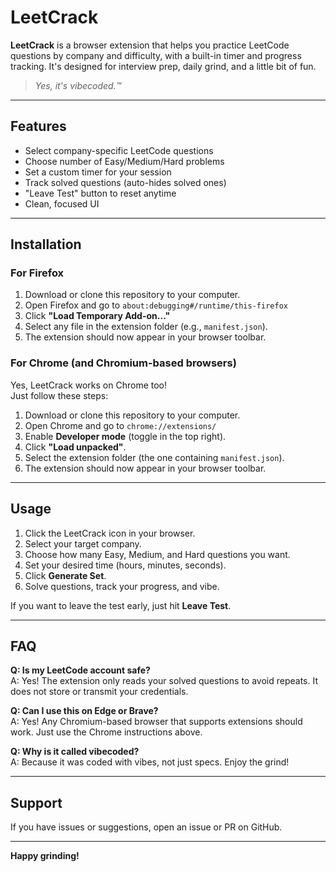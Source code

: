 # LeetCrack

**LeetCrack** is a browser extension that helps you practice LeetCode questions by company and difficulty, with a built-in timer and progress tracking. It's designed for interview prep, daily grind, and a little bit of fun.  
> _Yes, it's vibecoded.™️_

---

## Features

- Select company-specific LeetCode questions
- Choose number of Easy/Medium/Hard problems
- Set a custom timer for your session
- Track solved questions (auto-hides solved ones)
- "Leave Test" button to reset anytime
- Clean, focused UI

---

## Installation

### For Firefox

1. Download or clone this repository to your computer.
2. Open Firefox and go to `about:debugging#/runtime/this-firefox`
3. Click **"Load Temporary Add-on..."**
4. Select any file in the extension folder (e.g., `manifest.json`).
5. The extension should now appear in your browser toolbar.

### For Chrome (and Chromium-based browsers)

Yes, LeetCrack works on Chrome too!  
Just follow these steps:

1. Download or clone this repository to your computer.
2. Open Chrome and go to `chrome://extensions/`
3. Enable **Developer mode** (toggle in the top right).
4. Click **"Load unpacked"**.
5. Select the extension folder (the one containing `manifest.json`).
6. The extension should now appear in your browser toolbar.

---

## Usage

1. Click the LeetCrack icon in your browser.
2. Select your target company.
3. Choose how many Easy, Medium, and Hard questions you want.
4. Set your desired time (hours, minutes, seconds).
5. Click **Generate Set**.
6. Solve questions, track your progress, and vibe.

If you want to leave the test early, just hit **Leave Test**.

---

## FAQ

**Q: Is my LeetCode account safe?**  
A: Yes! The extension only reads your solved questions to avoid repeats. It does not store or transmit your credentials.

**Q: Can I use this on Edge or Brave?**  
A: Yes! Any Chromium-based browser that supports extensions should work. Just use the Chrome instructions above.

**Q: Why is it called vibecoded?**  
A: Because it was coded with vibes, not just specs. Enjoy the grind!

---

## Support

If you have issues or suggestions, open an issue or PR on GitHub.

---

**Happy grinding!**